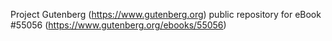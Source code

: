Project Gutenberg (https://www.gutenberg.org) public repository for
eBook #55056 (https://www.gutenberg.org/ebooks/55056)
